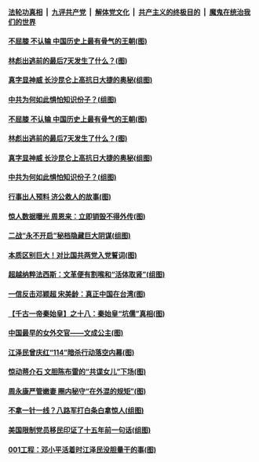 

####  [法轮功真相](../../../../basic/blob/master/README.md?t=10190702) &nbsp;|&nbsp; [九评共产党](../../../../9ping.md/blob/master/README.md?t=10190702) &nbsp;|&nbsp; [解体党文化](../../../../jtdwh.md/blob/master/README.md?t=10190702)  &nbsp;|&nbsp; [共产主义的终极目的](../../../../gczydzjmd.md/blob/master/README.md?t=10190702) &nbsp;|&nbsp; [魔鬼在统治我们的世界](../../../../mgztzwmdsj.md/blob/master/README.md?t=10190702) 


#### [不屈膝 不认输 中国历史上最有骨气的王朝(图)](../pages/p6/948695.md?t=10190702) 

#### [林彪出逃前的最后7天发生了什么？(图)](../pages/p6/910316.md?t=10190702) 


#### [真字显神威 长沙昆仑上高抗日大捷的奥秘(组图)](../pages/p6/945563.md?t=10190702) 

#### [中共为何如此惧怕知识份子？(组图)](../pages/p6/949354.md?t=10190702) 


#### [不屈膝 不认输 中国历史上最有骨气的王朝(图)](../pages/p6/948695.md?t=10190702) 

#### [林彪出逃前的最后7天发生了什么？(图)](../pages/p6/910316.md?t=10190702) 


#### [真字显神威 长沙昆仑上高抗日大捷的奥秘(组图)](../pages/p6/945563.md?t=10190702) 

#### [中共为何如此惧怕知识份子？(组图)](../pages/p6/949354.md?t=10190702) 

#### [行事出人预料 济公救人的故事(图)](../pages/p6/945181.md?t=10190702) 

#### [惊人数据曝光 周恩来：立即销毁不得外传(图)](../pages/p6/948668.md?t=10190702) 

#### [二战“永不开启”秘档隐藏巨大阴谋(组图)](../pages/p6/948765.md?t=10190702) 

#### [本质区别巨大！对比国共两党入党誓词(图)](../pages/p6/949255.md?t=10190702) 

#### [超越纳粹法西斯：文革便有割喉和“活体取肾”(组图)](../pages/p6/948471.md?t=10190702) 

#### [一信反击邓颖超 宋美龄：真正中国在台湾(图)](../pages/p6/948664.md?t=10190702) 

#### [【千古一帝秦始皇】之十八：秦始皇“坑儒”真相(图)](../pages/p6/948548.md?t=10190702) 

#### [中国最早的女外交官——文成公主(图)](../pages/p6/948484.md?t=10190702) 

#### [江泽民曾庆红“114”暗杀行动落空内幕(图)](../pages/p6/948183.md?t=10190702) 

#### [惊动蒋介石 文胆陈布雷的“共谍女儿”下场(图)](../pages/p6/948691.md?t=10190702) 

#### [周永康严管嫩妻 圈内秘守“在外混的规矩”(图)](../pages/p6/948661.md?t=10190702) 

#### [不拿一针一线？八路军打白条白拿惊人(组图)](../pages/p6/948809.md?t=10190702) 

#### [美国限制党员移民印证了十五年前一句话(组图)](../pages/p6/949069.md?t=10190702) 

#### [001工程：邓小平活着时江泽民没胆量干的事(图)](../pages/p6/948100.md?t=10190702) 


